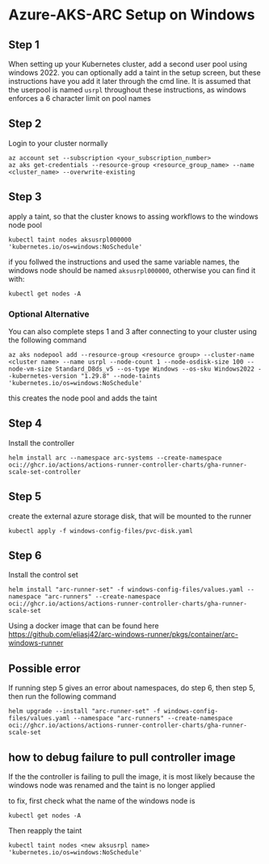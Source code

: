 # Azure-AKS-ARC Setup on Windows

## Step 1

When setting up your Kubernetes cluster, add a second user pool using windows 2022.  you can optionally add a taint in the setup screen, but these instructions have you add it later through the cmd line.  It is assumed that the userpool is named `usrpl` throughout these instructions, as windows enforces a 6 character limit on pool names

## Step 2

Login to your cluster normally

```
az account set --subscription <your_subscription_number>
az aks get-credentials --resource-group <resource_group_name> --name <cluster_name> --overwrite-existing
```

## Step 3

apply a taint, so that the cluster knows to assing workflows to the windows node pool

```
kubectl taint nodes aksusrpl000000 'kubernetes.io/os=windows:NoSchedule'
```

if you follwed the instructions and used the same variable names, the windows node should be named `aksusrpl000000`, otherwise you can find it with:

```
kubectl get nodes -A
```

### Optional Alternative

You can also complete steps 1 and 3 after connecting to your cluster using the following command

```
az aks nodepool add --resource-group <resource group> --cluster-name <cluster name> --name usrpl --node-count 1 --node-osdisk-size 100 --node-vm-size Standard_D8ds_v5 --os-type Windows --os-sku Windows2022 --kubernetes-version "1.29.8" --node-taints 'kubernetes.io/os=windows:NoSchedule'
```

this creates the node pool and adds the taint

## Step 4

Install the controller
```
helm install arc --namespace arc-systems --create-namespace oci://ghcr.io/actions/actions-runner-controller-charts/gha-runner-scale-set-controller
```

## Step 5

create the external azure storage disk, that will be mounted to the runner

```
kubectl apply -f windows-config-files/pvc-disk.yaml
```

## Step 6

Install the control set

```
helm install "arc-runner-set" -f windows-config-files/values.yaml --namespace "arc-runners" --create-namespace oci://ghcr.io/actions/actions-runner-controller-charts/gha-runner-scale-set
```

Using a docker image that can be found here https://github.com/eliasj42/arc-windows-runner/pkgs/container/arc-windows-runner

## Possible error

If running step 5 gives an error about namespaces, do step 6, then step 5, then run the following command

```
helm upgrade --install "arc-runner-set" -f windows-config-files/values.yaml --namespace "arc-runners" --create-namespace oci://ghcr.io/actions/actions-runner-controller-charts/gha-runner-scale-set
```

## how to debug failure to pull controller image

If the the controller is failing to pull the image, it is most likely because the windows node was renamed and the taint is no longer applied

to fix, first check what the name of the windows node is

```
kubectl get nodes -A
```

Then reapply the taint

```
kubectl taint nodes <new aksusrpl name> 'kubernetes.io/os=windows:NoSchedule'
```